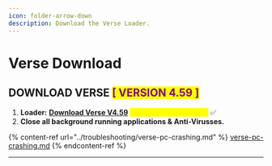 ```yaml
---
icon: folder-arrow-down
description: Download the Verse Loader.
---
```


# Verse Download

## DOWNLOAD VERSE <mark style="color:purple;">\[ VERSION 4.59 ]</mark>

1. **Loader:** [**Download Verse V4.59**](https://mega.nz/file/7FISBbrY#R3qVANvzXebWsHRJxzI-EpWSVecDPx4JSWWCx8i0-Hg) <mark style="color:yellow;">**(updated: 01/27/2025)**</mark> ✅
2. **Close all background running applications & Anti-Virusses.**

{% content-ref url="../troubleshooting/verse-pc-crashing.md" %}
[verse-pc-crashing.md](../troubleshooting/verse-pc-crashing.md)
{% endcontent-ref %}

***
